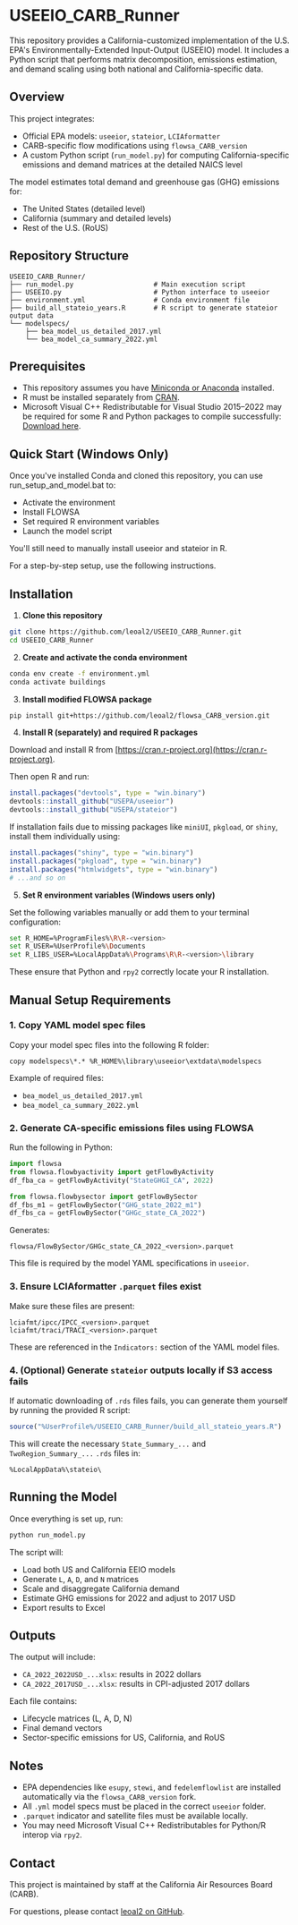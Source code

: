 # USEEIO_CARB_Runner

This repository provides a California-customized implementation of the U.S. EPA's Environmentally-Extended Input-Output (USEEIO) model. It includes a Python script that performs matrix decomposition, emissions estimation, and demand scaling using both national and California-specific data.

## Overview

This project integrates:

- Official EPA models: `useeior`, `stateior`, `LCIAformatter`
- CARB-specific flow modifications using `flowsa_CARB_version`
- A custom Python script (`run_model.py`) for computing California-specific emissions and demand matrices at the detailed NAICS level

The model estimates total demand and greenhouse gas (GHG) emissions for:

- The United States (detailed level)
- California (summary and detailed levels)
- Rest of the U.S. (RoUS)

## Repository Structure

```
USEEIO_CARB_Runner/
├── run_model.py                    # Main execution script
├── USEEIO.py                       # Python interface to useeior
├── environment.yml                 # Conda environment file
├── build_all_stateio_years.R       # R script to generate stateior output data
└── modelspecs/
    ├── bea_model_us_detailed_2017.yml
    └── bea_model_ca_summary_2022.yml
```

## Prerequisites

- This repository assumes you have [Miniconda or Anaconda](https://docs.conda.io/en/latest/miniconda.html) installed.
- R must be installed separately from [CRAN](https://cran.r-project.org/).
- Microsoft Visual C++ Redistributable for Visual Studio 2015–2022 may be required for some R and Python packages to compile successfully: [Download here](https://learn.microsoft.com/en-us/cpp/windows/latest-supported-vc-redist).

## Quick Start (Windows Only)

Once you've installed Conda and cloned this repository, you can use run_setup_and_model.bat to:

- Activate the environment
- Install FLOWSA
- Set required R environment variables
- Launch the model script

You'll still need to manually install useeior and stateior in R. 

For a step-by-step setup, use the following instructions.


## Installation

1. **Clone this repository**

```bash
git clone https://github.com/leoal2/USEEIO_CARB_Runner.git
cd USEEIO_CARB_Runner
```

2. **Create and activate the conda environment**

```bash
conda env create -f environment.yml
conda activate buildings
```

3. **Install modified FLOWSA package**

```bash
pip install git+https://github.com/leoal2/flowsa_CARB_version.git
```

4. **Install R (separately) and required R packages**

Download and install R from [https://cran.r-project.org](https://cran.r-project.org).

Then open R and run:

```r
install.packages("devtools", type = "win.binary")
devtools::install_github("USEPA/useeior")
devtools::install_github("USEPA/stateior")
```

If installation fails due to missing packages like `miniUI`, `pkgload`, or `shiny`, install them individually using:

```r
install.packages("shiny", type = "win.binary")
install.packages("pkgload", type = "win.binary")
install.packages("htmlwidgets", type = "win.binary")
# ...and so on
```

5. **Set R environment variables (Windows users only)**

Set the following variables manually or add them to your terminal configuration:

```bash
set R_HOME=%ProgramFiles%\R\R-<version>
set R_USER=%UserProfile%\Documents
set R_LIBS_USER=%LocalAppData%\Programs\R\R-<version>\library
```

These ensure that Python and `rpy2` correctly locate your R installation.

## Manual Setup Requirements

### 1. Copy YAML model spec files

Copy your model spec files into the following R folder:

```
copy modelspecs\*.* %R_HOME%\library\useeior\extdata\modelspecs
```

Example of required files:

- `bea_model_us_detailed_2017.yml`
- `bea_model_ca_summary_2022.yml`

### 2. Generate CA-specific emissions files using FLOWSA

Run the following in Python:

```python
import flowsa
from flowsa.flowbyactivity import getFlowByActivity
df_fba_ca = getFlowByActivity("StateGHGI_CA", 2022)

from flowsa.flowbysector import getFlowBySector
df_fbs_m1 = getFlowBySector("GHG_state_2022_m1")
df_fbs_ca = getFlowBySector("GHGc_state_CA_2022")
```

Generates:

```
flowsa/FlowBySector/GHGc_state_CA_2022_<version>.parquet
```

This file is required by the model YAML specifications in `useeior`.

### 3. Ensure LCIAformatter `.parquet` files exist

Make sure these files are present:

```
lciafmt/ipcc/IPCC_<version>.parquet
lciafmt/traci/TRACI_<version>.parquet
```

These are referenced in the `Indicators:` section of the YAML model files.

### 4. (Optional) Generate `stateior` outputs locally if S3 access fails

If automatic downloading of `.rds` files fails, you can generate them yourself by running the provided R script:

```r
source("%UserProfile%/USEEIO_CARB_Runner/build_all_stateio_years.R")
```

This will create the necessary `State_Summary_...` and `TwoRegion_Summary_...` `.rds` files in:

```
%LocalAppData%\stateio\
```

## Running the Model

Once everything is set up, run:

```bash
python run_model.py
```

The script will:

- Load both US and California EEIO models
- Generate `L`, `A`, `D`, and `N` matrices
- Scale and disaggregate California demand
- Estimate GHG emissions for 2022 and adjust to 2017 USD
- Export results to Excel

## Outputs

The output will include:

- `CA_2022_2022USD_...xlsx`: results in 2022 dollars
- `CA_2022_2017USD_...xlsx`: results in CPI-adjusted 2017 dollars

Each file contains:

- Lifecycle matrices (L, A, D, N)
- Final demand vectors
- Sector-specific emissions for US, California, and RoUS

## Notes

- EPA dependencies like `esupy`, `stewi`, and `fedelemflowlist` are installed automatically via the `flowsa_CARB_version` fork.
- All `.yml` model specs must be placed in the correct `useeior` folder.
- `.parquet` indicator and satellite files must be available locally.
- You may need Microsoft Visual C++ Redistributables for Python/R interop via `rpy2`.

## Contact

This project is maintained by staff at the California Air Resources Board (CARB).

For questions, please contact [leoal2 on GitHub](https://github.com/leoal2).

